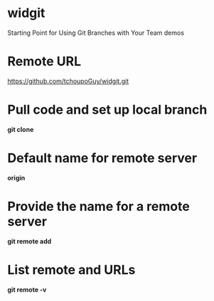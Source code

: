 # widgit

Starting Point for Using Git Branches with Your Team demos

# Remote URL

https://github.com/tchoupoGuy/widgit.git

# Pull code and set up local branch

**git clone <remote-url>**

# Default name for remote server

**origin**

# Provide the name for a remote server

**git remote add <name> <remote-url>**

# List remote and URLs

**git remote -v**
